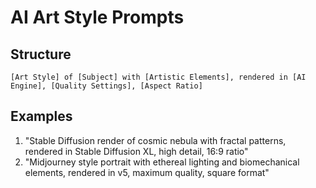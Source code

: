 # AI Art Style Prompts

## Structure

```
[Art Style] of [Subject] with [Artistic Elements], rendered in [AI Engine], [Quality Settings], [Aspect Ratio]
```

## Examples

1. "Stable Diffusion render of cosmic nebula with fractal patterns, rendered in Stable Diffusion XL, high detail, 16:9 ratio"
2. "Midjourney style portrait with ethereal lighting and biomechanical elements, rendered in v5, maximum quality, square format"

```

```
